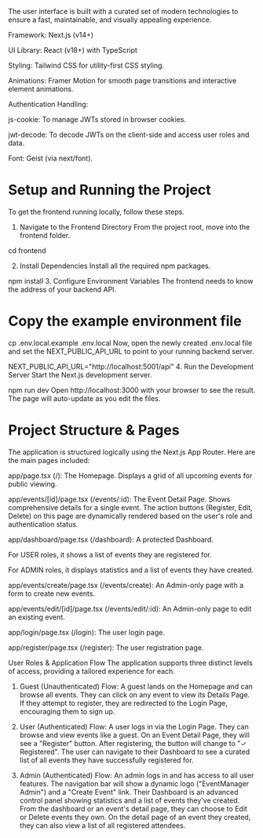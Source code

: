 The user interface is built with a curated set of modern technologies to ensure a fast, maintainable, and visually appealing experience.

Framework: Next.js (v14+)

UI Library: React (v18+) with TypeScript

Styling: Tailwind CSS for utility-first CSS styling.

Animations: Framer Motion for smooth page transitions and interactive element animations.

Authentication Handling:

js-cookie: To manage JWTs stored in browser cookies.

jwt-decode: To decode JWTs on the client-side and access user roles and data.

Font: Geist (via next/font).

# Setup and Running the Project
To get the frontend running locally, follow these steps.

1. Navigate to the Frontend Directory
From the project root, move into the frontend folder.

cd frontend

2. Install Dependencies
Install all the required npm packages.


npm install
3. Configure Environment Variables
The frontend needs to know the address of your backend API.



# Copy the example environment file
cp .env.local.example .env.local
Now, open the newly created .env.local file and set the NEXT_PUBLIC_API_URL to point to your running backend server.

NEXT_PUBLIC_API_URL="http://localhost:5001/api"
4. Run the Development Server
Start the Next.js development server.



npm run dev
Open http://localhost:3000 with your browser to see the result. The page will auto-update as you edit the files.

# Project Structure & Pages

The application is structured logically using the Next.js App Router. Here are the main pages included:

app/page.tsx (/): The Homepage. Displays a grid of all upcoming events for public viewing.

app/events/[id]/page.tsx (/events/:id): The Event Detail Page. Shows comprehensive details for a single event. The action buttons (Register, Edit, Delete) on this page are dynamically rendered based on the user's role and authentication status.

app/dashboard/page.tsx (/dashboard): A protected Dashboard.

For USER roles, it shows a list of events they are registered for.

For ADMIN roles, it displays statistics and a list of events they have created.

app/events/create/page.tsx (/events/create): An Admin-only page with a form to create new events.

app/events/edit/[id]/page.tsx (/events/edit/:id): An Admin-only page to edit an existing event.

app/login/page.tsx (/login): The user login page.

app/register/page.tsx (/register): The user registration page.

User Roles & Application Flow
The application supports three distinct levels of access, providing a tailored experience for each.

1.  Guest (Unauthenticated)
Flow: A guest lands on the Homepage and can browse all events. They can click on any event to view its Details Page. If they attempt to register, they are redirected to the Login Page, encouraging them to sign up.

2.  User (Authenticated)
Flow: A user logs in via the Login Page. They can browse and view events like a guest. On an Event Detail Page, they will see a "Register" button. After registering, the button will change to "✓ Registered". The user can navigate to their Dashboard to see a curated list of all events they have successfully registered for.

3.  Admin (Authenticated)
Flow: An admin logs in and has access to all user features. The navigation bar will show a dynamic logo ("EventManager Admin") and a "Create Event" link. Their Dashboard is an advanced control panel showing statistics and a list of events they've created. From the dashboard or an event's detail page, they can choose to Edit or Delete events they own. On the detail page of an event they created, they can also view a list of all registered attendees.
